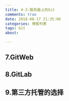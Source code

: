 ```yaml
---
title: 4-3-服务器上的Git
comments: true
date: 2018-08-17 21:35:08
categories: 博客列表
tags: Git
about:

---
```


## 7.GitWeb

## 8.GitLab

## 9.第三方托管的选择